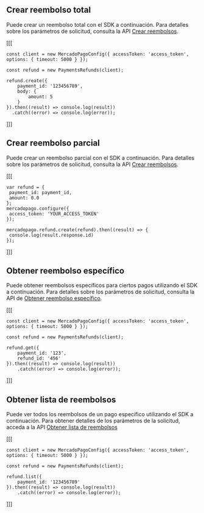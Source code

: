 ## Crear reembolso total

Puede crear un reembolso total con el SDK a continuación. Para detalles sobre los parámetros de solicitud, consulta la API [Crear reembolsos](/developers/es/reference/chargebacks/_payments_id_refunds/post).  

[[[
```node
const client = new MercadoPagoConfig({ accessToken: 'access_token', options: { timeout: 5000 } });

const refund = new PaymentsRefunds(client);

refund.create({
	payment_id: '123456789',
	body: {
		amount: 5
	}
}).then((result) => console.log(result))
  .catch((error) => console.log(error));
```
]]]

## Crear reembolso parcial

Puede crear un reembolso parcial con el SDK a continuación. Para detalles sobre los parámetros de solicitud, consulta la API [Crear reembolsos](/developers/es/reference/chargebacks/_payments_id_refunds/post). 

[[[
```node
var refund = {
 payment_id: payment_id,
 amount: 0.0
};
mercadopago.configure({
 access_token: 'YOUR_ACCESS_TOKEN'
});
 
mercadopago.refund.create(refund).then((result) => {
 console.log(result.response.id)
});
```
]]]

## Obtener reembolso específico

Puede obtener reembolsos específicos para ciertos pagos utilizando el SDK a continuación. Para detalles sobre los parámetros de solicitud, consulta la API de [Obtener reembolso específico](/developers/es/reference/chargebacks/_payments_id_refunds_refund_id/get).

[[[
```node
const client = new MercadoPagoConfig({ accessToken: 'access_token', options: { timeout: 5000 } });

const refund = new PaymentsRefunds(client);

refund.get({
	payment_id: '123',
	refund_id: '456'
}).then((result) => console.log(result))
	.catch((error) => console.log(error));
```
]]]

## Obtener lista de reembolsos

Puede ver todos los reembolsos de un pago específico utilizando el SDK a continuación. Para obtener detalles de los parámetros de la solicitud, acceda a la API [Obtener lista de reembolsos](/developers/es/reference/chargebacks/_payments_id_refunds/get)

[[[
```node
const client = new MercadoPagoConfig({ accessToken: 'access_token', options: { timeout: 5000 } });

const refund = new PaymentsRefunds(client);

refund.list({
	payment_id: '123456789'
}).then((result) => console.log(result))
	.catch((error) => console.log(error));
```
]]]